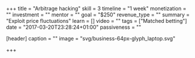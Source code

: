 +++
title = "Arbitrage hacking"
skill = 3
timeline = "1 week"
monetization = ""
investment = ""
mentor = ""
goal = "$250"
revenue_type = ""
summary = "Exploit price fluctuations"
learn = []
video = ""
tags = ["Matched betting"]
date = "2017-03-20T23:28:24+01:00"
passiveness = ""

[header]
  caption = ""
  image = "svg/business-64px-glyph_laptop.svg"

+++

